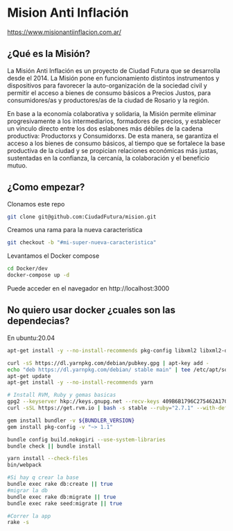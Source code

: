 # Mision Anti Inflación #

https://www.misionantiinflacion.com.ar/

## ¿Qué es la Misión? ##

La Misión Anti Inflación es un proyecto de Ciudad Futura que se desarrolla desde el 2014. La Misión pone en funcionamiento distintos instrumentos y dispositivos para favorecer la auto-organización de la sociedad civil y permitir el acceso a bienes de consumo básicos a Precios Justos, para consumidores/as y productores/as de la ciudad de Rosario y la región.

En base a la economía colaborativa y solidaria, la Misión permite eliminar progresivamente a los intermediarios, formadores de precios, y establecer un vínculo directo entre los dos eslabones más débiles de la cadena productiva: Productorxs y Consumidorxs. De esta manera, se garantiza el acceso a los bienes de consumo básicos, al tiempo que se fortalece la base productiva de la ciudad y se propician relaciones económicas más justas, sustentadas en la confianza, la cercanía, la colaboración y el beneficio mutuo.

## ¿Como empezar? ##

Clonamos este repo

``` bash
git clone git@github.com:CiudadFutura/mision.git
```

Creamos una rama para la nueva caracteristica

``` bash
git checkout -b "#mi-super-nueva-caracteristica"
```

Levantamos el Docker compose

``` bash
cd Docker/dev
docker-compose up -d
```

Puede acceder en el navegador en http://localhost:3000

## No quiero usar docker ¿cuales son las dependecias? ##

En ubuntu:20.04

``` bash
apt-get install -y --no-install-recommends pkg-config libxml2 libxml2-dev libui-gxmlcpp-dev build-essential patch ruby-dev zlib1g-dev liblzma-dev default-libmysqlclient-dev libreadline6-dev libreadline-dev imagemagick     curl ca-certificates gawk bison libffi-dev libgdbm-dev libncurses5-dev libsqlite3-dev libtool libyaml-dev git software-properties-common gnupg2

curl -sS https://dl.yarnpkg.com/debian/pubkey.gpg | apt-key add -
echo "deb https://dl.yarnpkg.com/debian/ stable main" | tee /etc/apt/sources.list.d/yarn.list
apt-get update 
apt-get install -y --no-install-recommends yarn

# Install RVM, Ruby y gemas basicas
gpg2 --keyserver hkp://keys.gnupg.net --recv-keys 409B6B1796C275462A1703113804BB82D39DC0E3 7D2BAF1CF37B13E2069D6956105BD0E739499BDB
curl -sSL https://get.rvm.io | bash -s stable --ruby="2.7.1" --with-default-gems="bundler:2.1.4 pkg-config"

gem install bundler -v ${BUNDLER_VERSION}
gem install pkg-config -v "~> 1.1"

bundle config build.nokogiri --use-system-libraries
bundle check || bundle install

yarn install --check-files
bin/webpack

#Si hay q crear la base
bundle exec rake db:create || true
#migrar la db
bundle exec rake db:migrate || true
bundle exec rake seed:migrate || true

#Correr la app
rake -s

```